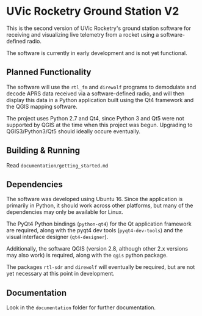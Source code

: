 # UVic Rocketry Ground Station V2
This is the second version of UVic Rocketry's ground station software 
for receiving and visualizing live telemetry from a rocket using a
software-defined radio.

The software is currently in early development and is not yet functional.

## Planned Functionality
The software will use the `rtl_fm` and `direwolf` programs to demodulate and
decode APRS data received via a software-defined radio, and will then display 
this data in a Python application built using the Qt4 framework and the 
QGIS mapping software.  

The project uses Python 2.7 and Qt4, since Python 3 and Qt5 were not 
supported by QGIS at the time when this project was begun.  Upgrading to
QGIS3/Python3/Qt5 should ideally occure eventually.

## Building & Running
Read `documentation/getting_started.md`

## Dependencies
The software was developed using Ubuntu 16.  Since the application is primarily
in Python, it should work across other platforms, but many of the dependencies
may only be available for Linux.

The PyQt4 Python bindings (`python-qt4`) for the Qt application framework 
are required, along with the pyqt4 dev tools (`pyqt4-dev-tools`) and the
visual interface designer (`qt4-designer`).

Additionally, the software QGIS (version 2.8, although other 2.x versions may 
also work) is required, along with the `qgis` python package.

The packages `rtl-sdr` and `direwolf` will eventually be required, but are not
yet necessary at this point in development. 

## Documentation
Look in the `documentation` folder for further documentation.
